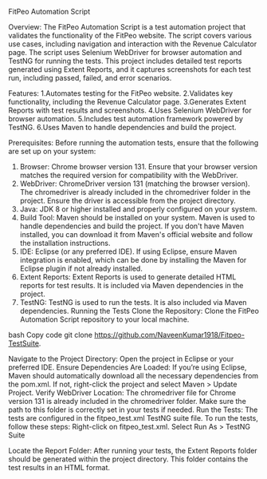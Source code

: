 FitPeo Automation Script

Overview:
The FitPeo Automation Script is a test automation project that validates the functionality of the FitPeo website. The script covers various use cases, including navigation and interaction with the Revenue Calculator page. The script uses Selenium WebDriver for browser automation and TestNG for running the tests.
This project includes detailed test reports generated using Extent Reports, and it captures screenshots for each test run, including passed, failed, and error scenarios.

Features:
1.Automates testing for the FitPeo website.
2.Validates key functionality, including the Revenue Calculator page.
3.Generates Extent Reports with test results and screenshots.
4.Uses Selenium WebDriver for browser automation.
5.Includes test automation framework powered by TestNG.
6.Uses Maven to handle dependencies and build the project.

Prerequisites:
Before running the automation tests, ensure that the following are set up on your system:
1. Browser:
Chrome browser version 131.
Ensure that your browser version matches the required version for compatibility with the WebDriver.
2. WebDriver:
ChromeDriver version 131 (matching the browser version).
The chromedriver is already included in the chromedriver folder in the project. Ensure the driver is accessible from the project directory.
3. Java:
JDK 8 or higher installed and properly configured on your system.
4. Build Tool:
Maven should be installed on your system. Maven is used to handle dependencies and build the project.
If you don't have Maven installed, you can download it from Maven's official website and follow the installation instructions.
5. IDE:
Eclipse (or any preferred IDE).
If using Eclipse, ensure Maven integration is enabled, which can be done by installing the Maven for Eclipse plugin if not already installed.
6. Extent Reports:
Extent Reports is used to generate detailed HTML reports for test results. It is included via Maven dependencies in the project.
7. TestNG:
TestNG is used to run the tests. It is also included via Maven dependencies.
Running the Tests
Clone the Repository: Clone the FitPeo Automation Script repository to your local machine.

bash
Copy code
git clone https://github.com/NaveenKumar1918/Fitpeo-TestSuite.

Navigate to the Project Directory: Open the project in Eclipse or your preferred IDE.
Ensure Dependencies Are Loaded: If you’re using Eclipse, Maven should automatically download all the necessary dependencies from the pom.xml. If not, right-click the project and select Maven > Update Project.
Verify WebDriver Location: The chromedriver file for Chrome version 131 is already included in the chromedriver folder. Make sure the path to this folder is correctly set in your tests if needed.
Run the Tests: The tests are configured in the fitpeo_test.xml TestNG suite file. To run the tests, follow these steps:
Right-click on fitpeo_test.xml.
Select Run As > TestNG Suite

Locate the Report Folder:
After running your tests, the Extent Reports folder should be generated within the project directory. This folder contains the test results in an HTML format.
